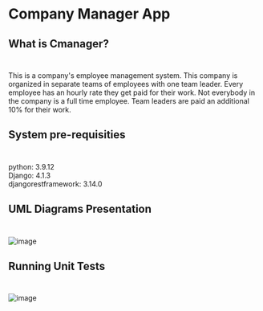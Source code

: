 # Company Manager App

## What is <B>Cmanager</B>?  <br> <br>
This is a company's employee management system. This company is  organized in separate teams of employees with one team leader. Every employee has an  hourly rate they get paid for their work. Not everybody in the company is a full time employee. Team  leaders are paid an additional 10% for their work.

## <B>System pre-requisities</B> <br> <br>
python: 3.9.12<br>
Django: 4.1.3<br>
djangorestframework: 3.14.0<br>

## <B>UML Diagrams Presentation</B> <br> <br>

![image](https://user-images.githubusercontent.com/91690443/202927276-d6e14287-5be5-492d-b8be-074d1f22f57c.png)




## <B>Running Unit Tests</B> <br> <br>
![image](https://user-images.githubusercontent.com/91690443/202924945-437af70f-d270-46b2-a914-02bebf9d5531.png)
